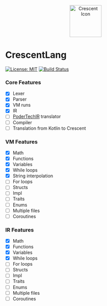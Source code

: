 <p align="center">
    <img src="https://github.com/camdenorrb/CrescentVM/raw/master/CrescentIcon.png" alt="Crescent Icon" width="100px" height="100px">
</p>

# CrescentLang

[![License: MIT](https://img.shields.io/badge/license-MIT-blue.svg)](LICENSE)
[![Build Status](https://drone.12oclock.dev/api/badges/camdenorrb/CrescentLang/status.svg)](https://drone.12oclock.dev/camdenorrb/CrescentLang)

### Core Features
- [x] Lexer
- [x] Parser
- [x] VM runs
- [x] IR
- [ ] [PoderTechIR](https://github.com/Moocow9m/PoderTechIR) translator
- [ ] Compiler
- [ ] Translation from Kotlin to Crescent

### VM Features
- [x] Math
- [x] Functions
- [x] Variables
- [x] While loops
- [x] String interpolation
- [ ] For loops
- [ ] Structs
- [ ] Impl
- [ ] Traits
- [ ] Enums
- [ ] Multiple files
- [ ] Coroutines

### IR Features
- [x] Math
- [x] Functions
- [x] Variables
- [x] While loops
- [ ] For loops
- [ ] Structs
- [ ] Impl
- [ ] Traits
- [ ] Enums
- [ ] Multiple files
- [ ] Coroutines
